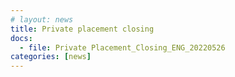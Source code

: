 ```yaml
---
# layout: news
title: Private placement closing
docs:
  - file: Private Placement_Closing_ENG_20220526
categories: [news]
---
```

